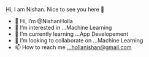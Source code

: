 Hi, I am Nishan. Nice to see you here 👋


- 👋 Hi, I’m @NishanHolla
- 👀 I’m interested in ...Machine Learning
- 🌱 I’m currently learning ...App Developement
- 💞️ I’m looking to collaborate on ...Machine Learning
- 📫 How to reach me ...hollanishan@gmail.com

<!---
NishanHolla/NishanHolla is a ✨ special ✨ repository because its `README.md` (this file) appears on your GitHub profile.
You can click the Preview link to take a look at your changes.
--->
